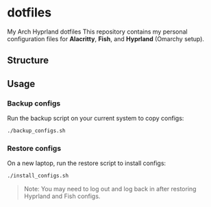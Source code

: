 # dotfiles
My Arch Hyprland dotfiles This repository contains my personal configuration files for **Alacritty**, **Fish**, and **Hyprland** (Omarchy setup).

## Structure

## Usage

### Backup configs

Run the backup script on your current system to copy configs:

```bash
./backup_configs.sh
```

### Restore configs

On a new laptop, run the restore script to install configs:

```bash
./install_configs.sh
```

> Note: You may need to log out and log back in after restoring Hyprland and Fish configs.

